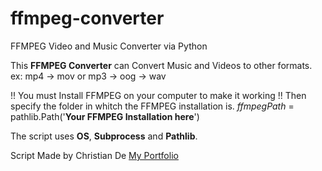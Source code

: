 # ffmpeg-converter
FFMPEG Video and Music Converter via Python

This <strong>FFMPEG Converter</strong> can Convert Music and Videos to other formats.
ex: mp4 -> mov
or mp3 -> oog -> wav

!! You must Install FFMPEG on your computer to make it working !!
Then specify the folder in whitch the FFMPEG installation is.
<i>ffmpegPath</i> = pathlib.Path('<strong>Your FFMPEG Installation here</strong>')

The script uses <strong>OS</strong>, <strong>Subprocess</strong> and <strong>Pathlib</strong>.

Script Made by Christian De
<a href="https://mydevmood.com">My Portfolio</a>
